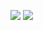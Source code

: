 <a href="doc/README.md" _target="blank"><img src="doc/_img/gpu.png"></a>
<a href="#select_coin" _target="blank"><img src="doc/_img/cpu.png"></a>
